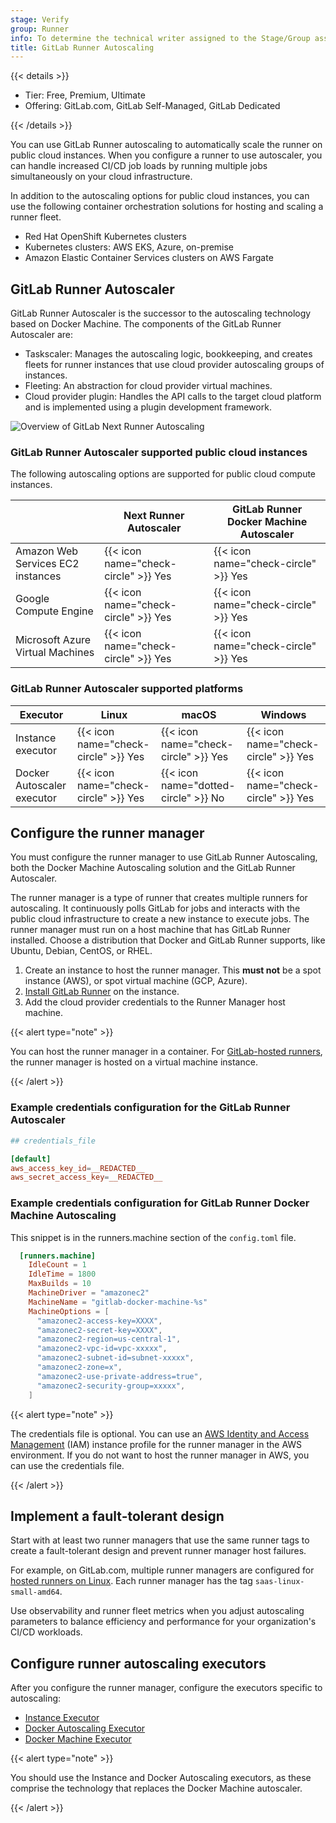 ```yaml
---
stage: Verify
group: Runner
info: To determine the technical writer assigned to the Stage/Group associated with this page, see https://handbook.gitlab.com/handbook/product/ux/technical-writing/#assignments
title: GitLab Runner Autoscaling
---
```


{{< details >}}

- Tier: Free, Premium, Ultimate
- Offering: GitLab.com, GitLab Self-Managed, GitLab Dedicated

{{< /details >}}

You can use GitLab Runner autoscaling to automatically scale the runner on public cloud instances.
When you configure a runner to use autoscaler, you can handle increased CI/CD job loads by
running multiple jobs simultaneously on your cloud infrastructure.

In addition to the autoscaling options for public cloud instances, you can use
the following container orchestration solutions for hosting and scaling a runner fleet.

- Red Hat OpenShift Kubernetes clusters
- Kubernetes clusters: AWS EKS, Azure, on-premise
- Amazon Elastic Container Services clusters on AWS Fargate

## GitLab Runner Autoscaler

GitLab Runner Autoscaler is the successor to the autoscaling technology based on Docker Machine. The components of the GitLab Runner Autoscaler are:

- Taskscaler: Manages the autoscaling logic, bookkeeping, and creates fleets for runner instances that use cloud provider autoscaling groups of instances.
- Fleeting: An abstraction for cloud provider virtual machines.
- Cloud provider plugin: Handles the API calls to the target cloud platform and is implemented using a plugin development framework.

![Overview of GitLab Next Runner Autoscaling](img/next-runner-autoscaling-overview.png)

### GitLab Runner Autoscaler supported public cloud instances

The following autoscaling options are supported for public cloud compute instances.

|                   | Next Runner Autoscaler                 | GitLab Runner Docker Machine Autoscaler                |
|----------------------------|------------------------|------------------------|
| Amazon Web Services EC2 instances         | {{< icon name="check-circle" >}} Yes | {{< icon name="check-circle" >}} Yes |
| Google Compute Engine | {{< icon name="check-circle" >}} Yes | {{< icon name="check-circle" >}} Yes |
|Microsoft Azure Virtual Machines|{{< icon name="check-circle" >}} Yes|{{< icon name="check-circle" >}} Yes|

### GitLab Runner Autoscaler supported platforms

| Executor                   | Linux                  | macOS                  | Windows                |
|----------------------------|------------------------|------------------------|------------------------|
| Instance executor          | {{< icon name="check-circle" >}} Yes | {{< icon name="check-circle" >}} Yes | {{< icon name="check-circle" >}} Yes |
| Docker Autoscaler executor | {{< icon name="check-circle" >}} Yes | {{< icon name="dotted-circle" >}} No | {{< icon name="check-circle" >}} Yes |

## Configure the runner manager

You must configure the runner manager to use GitLab Runner Autoscaling, both the Docker Machine Autoscaling solution and the GitLab Runner Autoscaler.

The runner manager is a type of runner that creates multiple runners for
autoscaling. It continuously polls GitLab for jobs and interacts with the
public cloud infrastructure to create a new instance to execute jobs. The
runner manager must run on a host machine that has GitLab Runner installed.
Choose a distribution that
Docker and GitLab Runner supports, like Ubuntu, Debian, CentOS, or RHEL.

1. Create an instance to host the runner manager. This **must not** be a spot instance (AWS), or spot virtual machine (GCP, Azure).
1. [Install GitLab Runner](../install/linux-repository.md) on the instance.
1. Add the cloud provider credentials to the Runner Manager host machine.

{{< alert type="note" >}}

You can host the runner manager in a container.
For [GitLab-hosted runners](https://docs.gitlab.com/ci/runners/), the runner manager is hosted on a virtual machine instance.

{{< /alert >}}

### Example credentials configuration for the GitLab Runner Autoscaler

``` toml
## credentials_file

[default]
aws_access_key_id=__REDACTED__
aws_secret_access_key=__REDACTED__
```

### Example credentials configuration for GitLab Runner Docker Machine Autoscaling

This snippet is in the runners.machine section of the `config.toml` file.

``` toml
  [runners.machine]
    IdleCount = 1
    IdleTime = 1800
    MaxBuilds = 10
    MachineDriver = "amazonec2"
    MachineName = "gitlab-docker-machine-%s"
    MachineOptions = [
      "amazonec2-access-key=XXXX",
      "amazonec2-secret-key=XXXX",
      "amazonec2-region=us-central-1",
      "amazonec2-vpc-id=vpc-xxxxx",
      "amazonec2-subnet-id=subnet-xxxxx",
      "amazonec2-zone=x",
      "amazonec2-use-private-address=true",
      "amazonec2-security-group=xxxxx",
    ]
```

{{< alert type="note" >}}

The credentials file is optional.
You can use an [AWS Identity and Access Management](https://docs.aws.amazon.com/IAM/latest/UserGuide/id_roles_use_switch-role-ec2_instance-profiles.html)
(IAM) instance profile for the runner manager in the AWS environment.
If you do not want to host the runner manager in AWS, you can use the credentials file.

{{< /alert >}}

## Implement a fault-tolerant design

Start with at least two runner managers that use the same runner tags to create a
fault-tolerant design and prevent runner manager host failures.

For example, on GitLab.com, multiple runner managers are configured for
[hosted runners on Linux](https://docs.gitlab.com/ci/runners/hosted_runners/linux/).
Each runner manager has the tag `saas-linux-small-amd64`.

Use observability and runner fleet metrics when you adjust autoscaling parameters to balance
efficiency and performance for your organization's CI/CD workloads.

## Configure runner autoscaling executors

After you configure the runner manager, configure the executors specific to autoscaling:

- [Instance Executor](../executors/instance.md)
- [Docker Autoscaling Executor](../executors/docker_autoscaler.md)
- [Docker Machine Executor](../executors/docker_machine.md)

{{< alert type="note" >}}

You should use the Instance and Docker Autoscaling executors, as these comprise the
technology that replaces the Docker Machine autoscaler.

{{< /alert >}}
